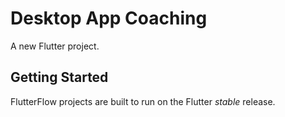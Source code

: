 # Desktop App Coaching

A new Flutter project.

## Getting Started

FlutterFlow projects are built to run on the Flutter _stable_ release.
